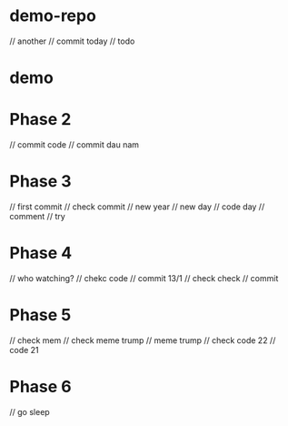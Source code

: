 # demo-repo
// another 
// commit today
// todo
# demo
# Phase 2
// commit code
// commit dau nam

# Phase 3
// first commit
// check commit
// new year
// new day
// code day
// comment
// try

# Phase 4
// who watching?
// chekc code
// commit 13/1
// check check
// commit

# Phase 5
// check mem
// check meme trump
// meme trump
// check code 22
// code 21

# Phase 6
// go sleep
